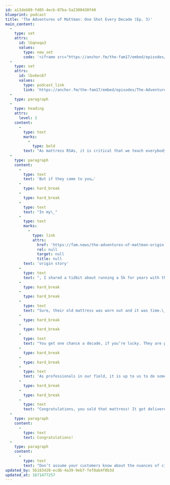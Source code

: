 ```yaml
---
id: a13deb89-fd05-4ecb-87ba-5a2300430f40
blueprint: podcast
title: 'The Adventures of Mattman: One Shot Every Decade (Ep. 3)'
main_content:
  -
    type: set
    attrs:
      id: lbqnoqa3
      values:
        type: new_set
        code: '<iframe src="https://anchor.fm/the-fam17/embed/episodes/The-Adventures-of-Mattman-One-Shot-Every-Decade-Ep--3-er9jiq/a-a5b187b" height="102px" width="400px" frameborder="0" scrolling="no"></iframe>'
  -
    type: set
    attrs:
      id: lbv6ec67
      values:
        type: podcast_link
        link: 'https://anchor.fm/the-fam17/embed/episodes/The-Adventures-of-Mattman-One-Shot-Every-Decade-Ep--3-er9jiq/a-a5b187b'
  -
    type: paragraph
  -
    type: heading
    attrs:
      level: 3
    content:
      -
        type: text
        marks:
          -
            type: bold
        text: "As mattress RSAs, it is critical that we teach everybody about the fundamentals of sleep.\_You only get one shot a decade, if you’re lucky!\_They may buy a bed online or from a different store near you.\_\_"
  -
    type: paragraph
    content:
      -
        type: text
        text: 'But if they came to you…'
      -
        type: hard_break
      -
        type: hard_break
      -
        type: text
        text: "In my\_"
      -
        type: text
        marks:
          -
            type: link
            attrs:
              href: 'https://fam.news/the-adventures-of-mattman-origin-story/'
              rel: null
              target: null
              title: null
        text: 'origin story'
      -
        type: text
        text: ", I shared a tidbit about running a 5k for years with the same results, and how putting on a mattress suit forced me to change my strategy.\_ When a customer buys a bed from you, that new mattress will have a similar effect on their very first nighttime routine. First impressions with a new product that we say takes weeks to break in and may not be comfortable right away.\_ You wonder how anybody can have a great night’s sleep on dusk one."
      -
        type: hard_break
      -
        type: hard_break
      -
        type: text
        text: "Sure, their old mattress was worn out and it was time.\_ The squeaking was driving them nuts and the rolling uphill was annoying. But when the new $2,500 bed doesn’t knock their socks off because they had no idea drinking caffeine at 7 p.m. made it so much harder to fall asleep, whose problem is that? They had no idea working in their bedroom creates muscle memory, so your brain associates work stress with going to bed. They had no idea staring at a bright phone screen for hours up until the point they shut their eyes is like drinking coffee up until the point they shut their eyes.\_"
      -
        type: hard_break
      -
        type: hard_break
      -
        type: text
        text: "You get one chance a decade, if you’re lucky. They are potentially buying a mattress from you that can make their body comfortable. But what if they sleep on the bed in conditions not conducive to uninterrupted sleep? The mattress was delivered to their bedroom but it may as well have been set up under a fireworks display or in a bouncing car.\_"
      -
        type: hard_break
      -
        type: hard_break
      -
        type: text
        text: 'As professionals in our field, it is up to us to do some homework. Seek out information from other professionals. Look for books. If you can’t stand reading, try audiobooks or watch videos. Seeking out information about sleep and applying what you learn to your own life will help you grow. And it will give you the best chance to teach your customer and help them become aware. That awareness will help them awaken their superpowers locked inside them!'
      -
        type: hard_break
      -
        type: hard_break
      -
        type: text
        text: "Congratulations, you sold that mattress! It got delivered right on time. They are super excited to try their new bed. So much so they changed their bedtime routine in honor and preparation for their first night’s sleep. You told them about how cool sheets help them fall asleep faster and they bought those from you and put them on the mattress. You had told them about no screens, so they put their phones down 30 minutes before bed.\_ You told them about caffeine, and they held to a caffeine curfew of 2 p.m. You also told them about how important it is to have a dark room so they fixed their drapes and now they cannot see that annoying streetlight all night long. They crawl into bed and fall asleep right away.\_ They got four sleep cycles when they used to get two. You just doubled the amount of sleep on the first night. They have one of the best night’s sleep they can remember.\_ And you were the person to help them wake up and feel better, more alive! \_\_"
  -
    type: paragraph
    content:
      -
        type: text
        text: Congratulations!
  -
    type: paragraph
    content:
      -
        type: text
        text: "Don’t assume your customers know about the nuances of circadian rhythms and best practices from sleep experts. They’re lives are busy and they have other things on their priority list. So it’s our duty to teach and grow awareness. Educate your customers about\_ sleep and you are helping them become superheroes!"
updated_by: 5b183420-ecdb-4a39-9eb7-fef8ab4f8b3d
updated_at: 1671477257
---
```

